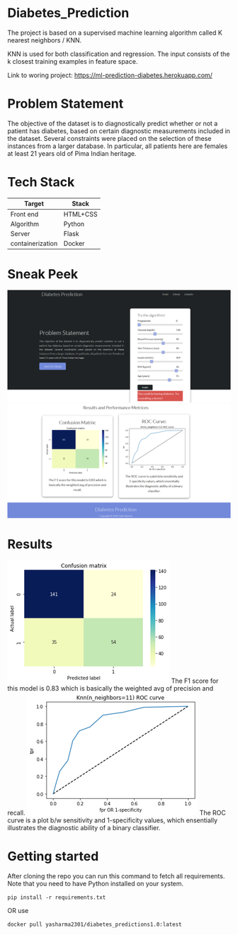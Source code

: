 # Diabetes_Prediction

The project is based on a supervised machine learning algorithm called K nearest neighbors / KNN.

KNN is used for both classification and regression. The input consists of the k closest training examples in feature space.

Link to woring project: https://ml-prediction-diabetes.herokuapp.com/

# Problem Statement

The objective of the dataset is to diagnostically predict whether or not a patient has diabetes, based on certain diagnostic measurements included in the dataset. 
Several constraints were placed on the selection of these instances from a larger database. 
In particular, all patients here are females at least 21 years old of Pima Indian heritage.

# Tech Stack

| Target | Stack |
| ------ | ------ |
| Front end | HTML+CSS |
| Algorithm | Python |
| Server | Flask |
| containerization | Docker |


# Sneak Peek
<img src="snapshots/snip1.PNG" >
<img src="snapshots/snip2.PNG" >

# Results

<img src="static/images/confustionMatrix.png" >
The F1 score for this model is 0.83 which is basically the weighted avg of precision and recall. 


<img src="static/images/roc.png" >
The ROC curve is a plot b/w sensitivity and 1-specificity values, which ensentially illustrates the diagnostic ability of a binary classifier. 


# Getting started
After cloning the repo you can run this command to fetch all requirements. Note that you need to have Python installed on your system.
```
pip install -r requirements.txt
```
OR use
```
docker pull yasharma2301/diabetes_predictions1.0:latest
```
